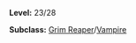 <!-- TITLE: Spell: Reparation -->
<!-- SUBTITLE:  -->

**Level:** 23/28

**Subclass:** [Grim Reaper](grim-reaper)/[Vampire](vampire)